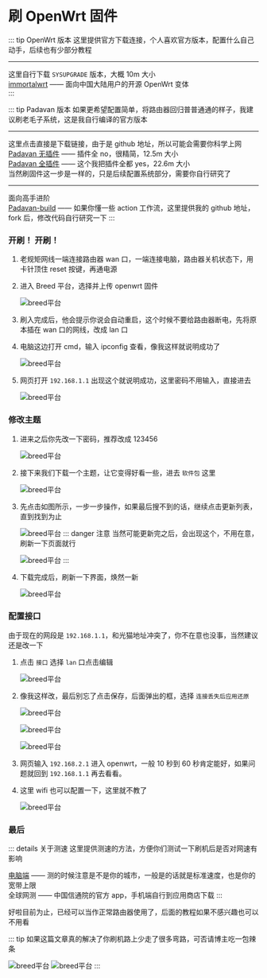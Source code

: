 # 刷 OpenWrt 固件

::: tip OpenWrt 版本
这里提供官方下载连接，个人喜欢官方版本，配置什么自己动手，后续也有少部分教程<br>

<hr>

这里自行下载 `SYSUPGRADE` 版本，大概 10m 大小<br>
[immortalwrt](https://firmware-selector.immortalwrt.org/?version=23.05.4&target=ramips%2Fmt7621&id=jdcloud_re-sp-01b) —— 面向中国大陆用户的开源 OpenWrt 变体<br>
:::

::: tip Padavan 版本
如果更希望配置简单，将路由器回归普普通通的样子，我建议刷老毛子系统，这是我自行编译的官方版本<br>

<hr>

这里点击直接是下载链接，由于是 github 地址，所以可能会需要你科学上网<br>
[Padavan 无插件](https://github.com/SWKende/Padavan-build/actions/runs/11182041107/artifacts/2016371629) —— 插件全 no，很精简，12.5m 大小<br>
[Padavan 全插件](https://github.com/SWKende/Padavan-build/actions/runs/11182517320/artifacts/2016535333) —— 这个我把插件全都 yes，22.6m 大小<br>
当然刷固件这一步是一样的，只是后续配置系统部分，需要你自行研究了<br>

<hr>

面向高手进阶<br>
[Padavan-build](https://github.com/SWKende/Padavan-build) —— 如果你懂一些 action 工作流，这里提供我的 github 地址，fork 后，修改代码自行研究一下
:::

### 开刷！ 开刷！

1. 老规矩网线一端连接路由器 wan 口，一端连接电脑，路由器关机状态下，用卡针顶住 reset 按键，再通电源

2. 进入 Breed 平台，选择并上传 openwrt 固件

   ![breed平台](/JDC刷机/02/刷机-1.png)

3. 刷入完成后，他会提示你说会自动重启，这个时候不要给路由器断电，先将原本插在 wan 口的网线，改成 lan 口

4. 电脑这边打开 cmd，输入 ipconfig 查看，像我这样就说明成功了

   ![breed平台](/JDC刷机/02/刷机-2.png)

5. 网页打开 `192.168.1.1` 出现这个就说明成功，这里密码不用输入，直接进去

   ![breed平台](/JDC刷机/02/刷机-3.png)

### 修改主题

1. 进来之后你先改一下密码，推荐改成 123456

   ![breed平台](/JDC刷机/02/配置-1.png)

2. 接下来我们下载一个主题，让它变得好看一些，进去 `软件包` 这里

   ![breed平台](/JDC刷机/02/配置-2.png)

3. 先点击如图所示，一步一步操作，如果最后搜不到的话，继续点击更新列表，直到找到为止

   ![breed平台](/JDC刷机/02/配置-3.png)
   ::: danger 注意
   当然可能更新完之后，会出现这个，不用在意，刷新一下页面就行

   ![breed平台](/JDC刷机/02/错误提醒.png)
   :::

4. 下载完成后，刷新一下界面，焕然一新

   ![breed平台](/JDC刷机/02/配置-4.png)

### 配置接口

由于现在的网段是 `192.168.1.1`，和光猫地址冲突了，你不在意也没事，当然建议还是改一下<br>

1. 点击 `接口` 选择 `lan` 口点击编辑

   ![breed平台](/JDC刷机/02/接口配置-1.png)

2. 像我这样改，最后别忘了点击保存，后面弹出的框，选择 `连接丢失后应用还原`

   ![breed平台](/JDC刷机/02/接口配置-2.png)

   ![breed平台](/JDC刷机/02/接口配置-3.png)

   ![breed平台](/JDC刷机/02/接口配置-4.png)

3. 网页输入 `192.168.2.1` 进入 openwrt，一般 10 秒到 60 秒肯定能好，如果问题就回到 `192.168.1.1` 再去看看。
4. 这里 wifi 也可以配置一下，这里就不教了

   ![breed平台](/JDC刷机/02/接口配置-5.png)

### 最后

::: details 关于测速
这里提供测速的方法，方便你们测试一下刷机后是否对网速有影响<br>

[电脑端](https://www.speedtest.net/) —— 测的时候注意是不是你的城市，一般是的话就是标准速度，也是你的宽带上限<br>
全球网测 —— 中国信通院的官方 app，手机端自行到应用商店下载
:::

好啦目前为止，已经可以当作正常路由器使用了，后面的教程如果不感兴趣也可以不用看<br>

::: tip
如果这篇文章真的解决了你刷机路上少走了很多弯路，可否请博主吃一包辣条<br>

![breed平台](/JDC刷机/wechat.jpg)
![breed平台](/JDC刷机/alipay.jpg)
:::
